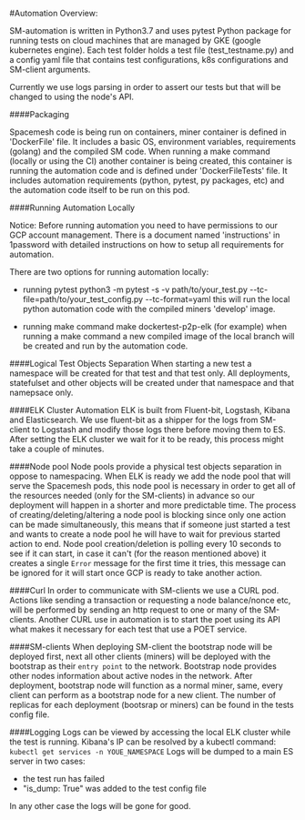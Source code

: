 #Automation Overview:

SM-automation is written in Python3.7 and uses pytest Python package for running tests on cloud machines that are managed by GKE (google kubernetes engine).
Each test folder holds a test file (test_testname.py) and a config yaml file that contains test configurations, k8s configurations and SM-client arguments.

Currently we use logs parsing in order to assert our tests but that will be changed to using the node's API.

####Packaging

Spacemesh code is being run on containers, miner container is defined in 'DockerFile' file.
It includes a basic OS, environment variables, requirements (golang) and the compiled SM code.
When running a make command (locally or using the CI) another container is being created, this container is running the 
automation code and is defined under 'DockerFileTests' file. It includes automation requirements (python, pytest, 
py packages, etc) and the automation code itself to be run on this pod.

####Running Automation Locally

Notice: Before running automation you need to have permissions to our GCP account management.
There is a document named 'instructions' in 1password with detailed instructions on how to setup all requirements for 
automation. 

There are two options for running automation locally:

* running pytest
python3 -m pytest -s -v path/to/your_test.py --tc-file=path/to/your_test_config.py --tc-format=yaml
this will run the local python automation code with the compiled miners 'develop' image.

* running make command
make dockertest-p2p-elk (for example)
when running a make command a new compiled image of the local branch will be created and run by the automation code.


####Logical Test Objects Separation
When starting a new test a namespace will be created for that test and that test only.
All deployments, statefulset and other objects will be created under that namespace and that namepsace only.

####ELK Cluster
Automation ELK is built from Fluent-bit, Logstash, Kibana and Elasticsearch.
We use fluent-bit as a shipper for the logs from SM-client to Logstash and modify those logs there before moving them to ES.
After setting the ELK cluster we wait for it to be ready, this process might take a couple of minutes.

####Node pool
Node pools provide a physical test objects separation in oppose to namespacing.
When ELK is ready we add the node pool that will serve the Spacemesh pods, this node pool is necessary in order to get all of the resources needed (only for the SM-clients) in advance so our deployment will happen in a shorter and more predictable time.
The process of creating/deleting/altering a node pool is blocking since only one action can be made simultaneously, this means that if someone just started a test and wants to create a node pool he will have to wait for previous started action to end.
Node pool creation/deletion is polling every 10 seconds to see if it can start, in case it can't (for the reason mentioned above) it creates a single `Error` message for the first time it tries, this message can be ignored for it will start once GCP is ready to take another action.

####Curl
In order to communicate with SM-clients we use a CURL pod.
Actions like sending a transaction or requesting a node balance/nonce etc, will be performed by sending an http request to one or many of the SM-clients.
Another CURL use in automation is to start the poet using its API what makes it necessary for each test that use a POET service.

####SM-clients
When deploying SM-client the bootstrap node will be deployed first, next all other clients (miners) will be deployed with the bootstrap as their `entry point` to the network.
Bootstrap node provides other nodes information about active nodes in the network.
After deployment, bootstrap node will function as a normal miner, same, every client can perform as a bootstrap node for a new client.
The number of replicas for each deployment (bootsrap or miners) can be found in the tests config file.

####Logging
Logs can be viewed by accessing the local ELK cluster while the test is running.
Kibana's IP can be resolved by a kubectl command: `kubectl get services -n YOUE_NAMESPACE`
Logs will be dumped to a main ES server in two cases:
* the test run has failed
* "is_dump: True" was added to the test config file

In any other case the logs will be gone for good.
